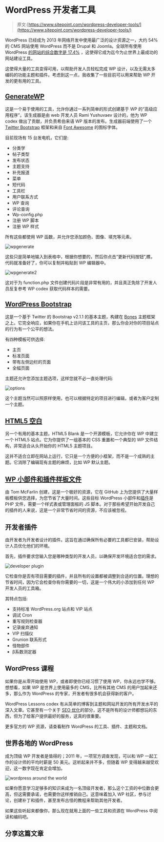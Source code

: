 # WordPress 开发者工具

> 原文:[https://www.sitepoint.com/wordpress-developer-tools/](https://www.sitepoint.com/wordpress-developer-tools/)

WordPress 已经成为 2013 年网络开发中使用最广泛的设计资源之一，大约 54%的 CMS 网站使用 WordPress 而不是 Drupal 和 Joomla。全球所有使用 WordPress [的网站的综合数字是 17.4%](http://www.wholegraindigital.com/how-many-people-are-using-wordpress-for-building-their-websites) ，这使得它成为迄今为止世界上最成功的网站建设工具。

这使得大量的工具变得可用，以帮助开发人员轻松完成 WP 设计，以及无需太多编码的功能主题和插件。考虑到这一点，我收集了一些目前可以用来帮助 WP 开发的更有用的工具。

## [GenerateWP](http://generatewp.com/)

这是一个易于使用的工具，允许你通过一系列简单的形式创建基于 WP 的“高级应用程序”。该生成器是由 web 开发人员 Rami Yushuvaev 设计的，他为 WP codex 做出了贡献，并负责希伯来语 WP 版本的发布。生成器前端使用了一个 [Twitter Bootstrap](http://twitter.github.com/bootstrap/) 框架和来自 [Font Awesome](http://fortawesome.github.io/Font-Awesome/) 的图标字体。

目前现场有 15 台发电机，它们是:

*   分类学
*   帖子类型
*   发布状态
*   主题支持
*   补充报道
*   菜单
*   短代码
*   工具栏
*   用户联系方式
*   WP 查询
*   评论查询
*   Wp-config.php
*   注册 WP 脚本
*   注册 WP 样式

所有这些都使用 WP 函数，并允许您添加颜色、图像、填充等元素。

![wpgenerate](../Images/6430d92de492f424d83904c4d2b1c7c7.png)

这些只是简单地输入到表格中，根据你想要的，然后你点击“更新代码按钮”,瞧，代码就准备好了，你可以复制并粘贴到 WP 编辑器中。

![wpgenerate2](../Images/7e921db99c2dcc8b9720eca41262b389.png)

这对于为 function.php 文件创建代码片段是非常有用的，并且真正免除了开发人员反复参考 WP codex 获取代码样本的需要。

## [WordPress Bootstrap](http://320press.com/wpbs/features/)

这是一个基于 Twitter 的 Bootstrap v2.1.1 的基本主题，构建在 [Bones](http://themble.com/bones/) 主题框架之上。它完全响应，如果你在手机上访问该工具的主页，那么你会对你的项目站点的行为有一个公平的想法。

有四种模板可供选择:

*   主页
*   标准页面
*   带有左侧边栏的页面
*   全幅页面

主题还允许您添加主题选项，这样您就不必一直处理代码:

![options](../Images/51737db7816615f50a4ba191edeaef6b.png)

这个主题当然可以照原样使用，也可以根据特定的项目进行编辑，或者为客户定制一个主题。

## [HTML5 空白](http://html5blank.com/)

另一个有用的基本主题，HTML5 Blank 是一个开源模板，它允许你在 WP 中建立一个 HTML5 站点。它为你提供了一组基本的 CSS 重置和一个典型的 WP 文件结构，非常适合从头开始你的 HTML5 主题项目。

这并不适合立即在网站上运行，它只是一个方便的小框架，而不是一个成熟的主题。它消除了编辑现有主题的麻烦，比如 WP 默认主题。

## [WP 小部件和插件样板文件](https://github.com/tommcfarlin/WordPress-Widget-Boilerplate)

由 Tom McFarlin 创建，这是一个极好的资源，它在 GitHub 上为您提供了大量样板模板供您选择，为您节省了大量时间。这些目标 WordPress 小部件和[插件](http://tommcfarlin.com/wordpress-plugin-boilerplate/)是 PHP 文件，需要一个样式表或管理面板的 JS 脚本。对于那些希望开始开发自己的插件的人来说，这是一个非常节省时间的资源，不应该被忽视。

## 开发者插件

由开发者为开发者设计的插件。这旨在通过确保所有必要的工具都已安装，帮助设计人员优化他们的环境。

首先，插件要求您输入您是哪种类型的开发人员，以确保开发环境适合您的需求。

![developer plugin](../Images/42ffde5910e23f785eb9a53d8ccfc45d.png)

它检查你是否有项目需要的插件，并且所有的设置都被调整到合适的位置。理想的节省时间，因为它会检查你有你需要的一切，这是一个伟大的小添加到任何 WP 开发人员的工具箱。

其特点包括:

*   支持标准 WordPress.org 站点和 VIP 站点
*   调试 Cron
*   重写规则检查器
*   记录废弃通知
*   VIP 扫描仪
*   Grunion 联系形式
*   怪物部件
*   β系数测定器

## WordPress 课程

如果你是从零开始使用 WP，或者即使你已经习惯了使用 WP，你永远也学不够。想想看，如果 WP 是世界上使用最多的 CMS，比所有其他 CMS 的用户加起来还多，那么作为 WordPress 的专家，开发者有很多机会获得新的客户。

WordPress Lessons codex 有从简单的博客到主题和网站开发的所有开发水平的深入文章。它甚至有一个关于 [SEO 优化](http://codex.wordpress.org/Search_Engine_Optimization_for_WordPress)的部分，这不是所有的设计师都想玩的东西，但为了给客户提供最好的服务，这真的很重要。

更多官方的 WP 资源，请查看制作 WordPress 的工具、插件、主题和文档。

## 世界各地的 WordPress

成为顶级 WP 开发者是值得的；2011 年，一项官方调查发现，可以和 WP 一起工作的设计师的平均时薪是 50 美元。这听起来并不多，但随着 WP 变得越来越受欢迎，这一数字现在肯定会增加。

![wordpress around the world](../Images/aef42b2ac91fe0186efd6016c2fa3f7c.png)

如果你愿意学习足够多的知识来成为一名顶级开发者，那么这个工资的中位数会更高，但这需要承诺，也需要你这样推销自己。这意味着加入 WP 社区，参与讨论，创建补丁和插件，甚至发布古怪的教程来帮助其他开发者。

如果这些听起来都像你，那么现在就用上面的一些工具和资源在 WordPress 中阅读和编码吧。

## 分享这篇文章